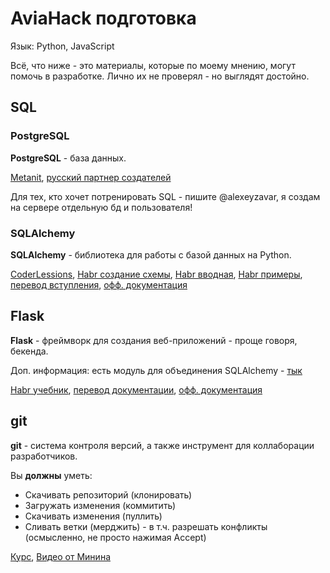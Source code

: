 # AviaHack подготовка

Язык: Python, JavaScript

Всё, что ниже - это материалы, которые по моему мнению, могут помочь в разработке. Лично их не проверял - но выглядят достойно.

## SQL

### PostgreSQL

**PostgreSQL** - база данных.

[Metanit](https://metanit.com/sql/postgresql/), [русский партнер создателей](https://postgrespro.ru/docs/postgresql/13/index)

Для тех, кто хочет потренировать SQL - пишите @alexeyzavar, я создам на сервере отдельную бд и пользователя!

### SQLAlchemy

**SQLAlchemy** - библиотека для работы с базой данных на Python.

[CoderLessions](https://coderlessons.com/tutorials/bazy-dannykh/sqlalchemy/sqlalchemy-kratkoe-rukovodstvo), [Habr создание схемы](https://habr.com/ru/post/541256/), [Habr вводная](https://habr.com/ru/post/470285/), [Habr примеры](https://habr.com/ru/company/true_engineering/blog/226521/), [перевод вступления](http://wiki.python.su/%D0%94%D0%BE%D0%BA%D1%83%D0%BC%D0%B5%D0%BD%D1%82%D0%B0%D1%86%D0%B8%D0%B8/SQLAlchemy), [офф. документация](https://docs.sqlalchemy.org/en/14/)

## Flask

**Flask** - фреймворк для создания веб-приложений - проще говоря, бекенда.

Доп. информация: есть модуль для объединения SQLAlchemy - [тык](https://flask-sqlalchemy.palletsprojects.com/en/2.x/)

[Habr учебник](https://habr.com/ru/post/346306/), [перевод документации](https://flask-russian-docs.readthedocs.io/ru/master/#), [офф. документация](https://flask-doc.readthedocs.io/en/latest/)

## git

**git** - система контроля версий, а также инструмент для коллаборации разработчиков.

Вы **должны** уметь:

- Скачивать репозиторий (клонировать)
- Загружать изменения (коммитить)
- Скачивать изменения (пуллить)
- Сливать ветки (мерджить) - в т.ч. разрешать конфликты (осмысленно, не просто нажимая Accept)

[Курс](https://webdevkin.ru/courses/git/start), [Видео от Минина](https://www.youtube.com/watch?v=zZBiln_2FhM)
